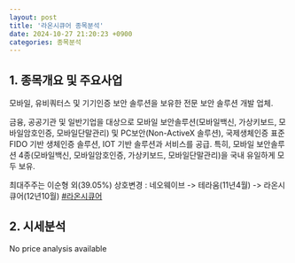 ```yaml
---
layout: post
title: '라온시큐어 종목분석'
date: 2024-10-27 21:20:23 +0900
categories: 종목분석
---
```


## 1. 종목개요 및 주요사업

모바일, 유비쿼터스 및 기기인증 보안 솔루션을 보유한 전문 보안 솔루션 개발 업체.

금융, 공공기관 및 일반기업을 대상으로 모바일 보안솔루션(모바일백신, 가상키보드, 모바일암호인증, 모바일단말관리) 및 PC보안(Non-ActiveX 솔루션), 국제생체인증 표준 FIDO 기반 생체인증 솔루션, IOT 기반 솔루션과 서비스를 공급. 특히, 모바일 보안솔루션 4종(모바일백신, 모바일암호인증, 가상키보드, 모바일단말관리)을 국내 유일하게 모두 보유.

최대주주는 이순형 외(39.05%) 상호변경 : 네오웨이브 -> 테라움(11년4월) -> 라온시큐어(12년10월)
[#라온시큐어](#)

## 2. 시세분석

No price analysis available
